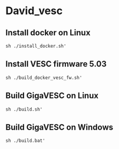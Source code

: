 # David_vesc

## Install docker on Linux
```
sh ./install_docker.sh'
``` 

## Install VESC firmware 5.03
```
sh ./build_docker_vesc_fw.sh'
``` 

## Build GigaVESC on Linux
```
sh ./build.sh'
``` 

## Build GigaVESC on Windows
```
sh ./build.bat'
``` 
